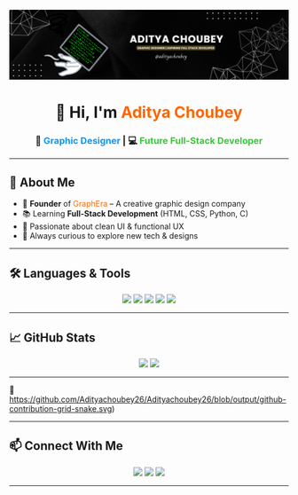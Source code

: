 <!-- Banner Section -->
<p align="center">
  <img src="https://github.com/Adityachoubey26/Adityachoubey26/blob/main/linkdin%20banner.png?raw=true" />
</p>

<!-- Intro -->
<h1 align="center">👋 Hi, I'm <span style="color:#ff6600">Aditya Choubey</span></h1>
<h3 align="center">🎨 <span style="color:#0099ff">Graphic Designer</span> | 💻 <span style="color:#33cc33">Future Full-Stack Developer</span></h3>

---

## 🧠 About Me
- 🚀 **Founder** of <span style="color:#ff6600">GraphEra</span> – A creative graphic design company  
- 📚 Learning **Full-Stack Development** (HTML, CSS, Python, C)  
- 🎯 Passionate about clean UI & functional UX  
- 🔗 Always curious to explore new tech & designs  

---

## 🛠️ Languages & Tools  
<p align="center">
  <img src="https://img.shields.io/badge/Python-3776AB?style=for-the-badge&logo=python&logoColor=white"/>
  <img src="https://img.shields.io/badge/C-00599C?style=for-the-badge&logo=c&logoColor=white"/>
  <img src="https://img.shields.io/badge/HTML5-e34c26?style=for-the-badge&logo=html5&logoColor=white"/>
  <img src="https://img.shields.io/badge/CSS3-1572B6?style=for-the-badge&logo=css3&logoColor=white"/>
  <img src="https://img.shields.io/badge/Canva-00C4CC?style=for-the-badge&logo=canva&logoColor=white"/>
</p>

---

## 📈 GitHub Stats
<p align="center">
  <img src="https://github-readme-stats.vercel.app/api?username=Adityachoubey26&show_icons=true&theme=radical" width="45%" />
  <img src="https://github-readme-stats.vercel.app/api/top-langs/?username=Adityachoubey26&layout=compact&theme=radical" width="45%" />
</p>

---

🐍https://github.com/Adityachoubey26/Adityachoubey26/blob/output/github-contribution-grid-snake.svg)

---

## 📫 Connect With Me  
<p align="center">
  <a href="https://www.linkedin.com/in/aditya-c-366b90305"><img src="https://img.shields.io/badge/LinkedIn-blue?style=for-the-badge&logo=linkedin&logoColor=white"/></a>
  <a href="https://www.instagram.com/aditya_choubey26/?hl=en"><img src="https://img.shields.io/badge/Instagram-purple?style=for-the-badge&logo=instagram&logoColor=white"/></a>
  <a href="mailto:yourmail@example.com"><img src="https://img.shields.io/badge/Gmail-red?style=for-the-badge&logo=gmail&logoColor=white"/></a>
</p>

---
